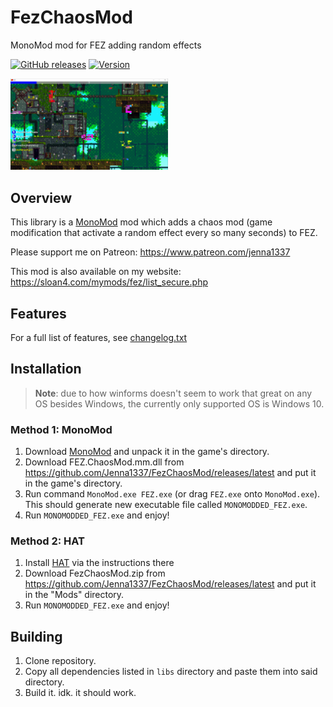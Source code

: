 # FezChaosMod
MonoMod mod for FEZ adding random effects 

[![GitHub releases](https://img.shields.io/github/downloads/Jenna1337/FezChaosMod/total.svg?style=flat)](https://github.com/Jenna1337/FezChaosMod/releases)
[![Version](https://img.shields.io/github/v/release/Jenna1337/FezChaosMod.svg?style=flat)](https://github.com/Jenna1337/FezChaosMod/releases/latest)

<img src="thumbnail.png" width="50%" alt="Fez Chaos Mod in action" title="FezChaosMod in action" />

## Overview 

This library is a [MonoMod](https://github.com/MonoMod/MonoMod) mod which adds a chaos mod (game modification that activate a random effect every so many seconds) to FEZ.


Please support me on Patreon: https://www.patreon.com/jenna1337 

This mod is also available on my website: https://sloan4.com/mymods/fez/list_secure.php

## Features

For a full list of features, see [changelog.txt](/changelog.txt)

## Installation

> __Note__: due to how winforms doesn't seem to work that great on any OS besides Windows, the currently only supported OS is Windows 10.

### Method 1: MonoMod
1. Download [MonoMod](https://github.com/MonoMod/MonoMod/releases) and unpack it in the game's directory.
2. Download FEZ.ChaosMod.mm.dll from https://github.com/Jenna1337/FezChaosMod/releases/latest and put it in the game's directory.
3. Run command `MonoMod.exe FEZ.exe` (or drag `FEZ.exe` onto `MonoMod.exe`). This should generate new executable file called `MONOMODDED_FEZ.exe`.
4. Run `MONOMODDED_FEZ.exe` and enjoy!

### Method 2: HAT
1. Install [HAT](https://github.com/Krzyhau/HAT) via the instructions there
2. Download FezChaosMod.zip from https://github.com/Jenna1337/FezChaosMod/releases/latest and put it in the "Mods" directory.
3. Run `MONOMODDED_FEZ.exe` and enjoy!

## Building

1. Clone repository.
2. Copy all dependencies listed in `libs` directory and paste them into said directory.
3. Build it. idk. it should work.
